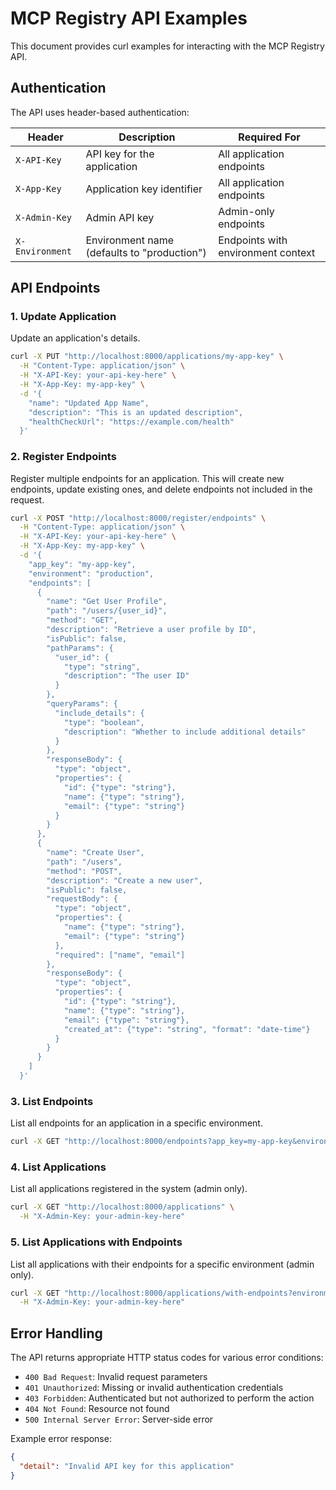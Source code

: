 # MCP Registry API Examples

This document provides curl examples for interacting with the MCP Registry API.

## Authentication

The API uses header-based authentication:

| Header | Description | Required For |
|--------|-------------|--------------|
| `X-API-Key` | API key for the application | All application endpoints |
| `X-App-Key` | Application key identifier | All application endpoints |
| `X-Admin-Key` | Admin API key | Admin-only endpoints |
| `X-Environment` | Environment name (defaults to "production") | Endpoints with environment context |

## API Endpoints

### 1. Update Application

Update an application's details.

```bash
curl -X PUT "http://localhost:8000/applications/my-app-key" \
  -H "Content-Type: application/json" \
  -H "X-API-Key: your-api-key-here" \
  -H "X-App-Key: my-app-key" \
  -d '{
    "name": "Updated App Name",
    "description": "This is an updated description",
    "healthCheckUrl": "https://example.com/health"
  }'
```

### 2. Register Endpoints

Register multiple endpoints for an application. This will create new endpoints, update existing ones, and delete endpoints not included in the request.

```bash
curl -X POST "http://localhost:8000/register/endpoints" \
  -H "Content-Type: application/json" \
  -H "X-API-Key: your-api-key-here" \
  -H "X-App-Key: my-app-key" \
  -d '{
    "app_key": "my-app-key",
    "environment": "production",
    "endpoints": [
      {
        "name": "Get User Profile",
        "path": "/users/{user_id}",
        "method": "GET",
        "description": "Retrieve a user profile by ID",
        "isPublic": false,
        "pathParams": {
          "user_id": {
            "type": "string",
            "description": "The user ID"
          }
        },
        "queryParams": {
          "include_details": {
            "type": "boolean",
            "description": "Whether to include additional details"
          }
        },
        "responseBody": {
          "type": "object",
          "properties": {
            "id": {"type": "string"},
            "name": {"type": "string"},
            "email": {"type": "string"}
          }
        }
      },
      {
        "name": "Create User",
        "path": "/users",
        "method": "POST",
        "description": "Create a new user",
        "isPublic": false,
        "requestBody": {
          "type": "object",
          "properties": {
            "name": {"type": "string"},
            "email": {"type": "string"}
          },
          "required": ["name", "email"]
        },
        "responseBody": {
          "type": "object",
          "properties": {
            "id": {"type": "string"},
            "name": {"type": "string"},
            "email": {"type": "string"},
            "created_at": {"type": "string", "format": "date-time"}
          }
        }
      }
    ]
  }'
```

### 3. List Endpoints

List all endpoints for an application in a specific environment.

```bash
curl -X GET "http://localhost:8000/endpoints?app_key=my-app-key&environment=production"
```

### 4. List Applications

List all applications registered in the system (admin only).

```bash
curl -X GET "http://localhost:8000/applications" \
  -H "X-Admin-Key: your-admin-key-here"
```

### 5. List Applications with Endpoints

List all applications with their endpoints for a specific environment (admin only).

```bash
curl -X GET "http://localhost:8000/applications/with-endpoints?environment=production" \
  -H "X-Admin-Key: your-admin-key-here"
```

## Error Handling

The API returns appropriate HTTP status codes for various error conditions:

- `400 Bad Request`: Invalid request parameters
- `401 Unauthorized`: Missing or invalid authentication credentials
- `403 Forbidden`: Authenticated but not authorized to perform the action
- `404 Not Found`: Resource not found
- `500 Internal Server Error`: Server-side error

Example error response:

```json
{
  "detail": "Invalid API key for this application"
}
```
